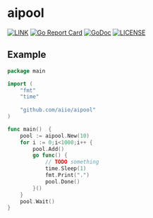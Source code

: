 # aipool

[![LINK](https://img.shields.io/badge/link-Github-%23FF4D5B.svg?style=flat-square)](https://github.com/aiio/aipool) 
[![Go Report Card](https://goreportcard.com/badge/github.com/aiio/aipool)](https://goreportcard.com/report/github.com/aiio/aipool)
[![GoDoc](https://godoc.org/github.com/aiio/aipool?status.svg)](https://godoc.org/github.com/aiio/aipool)
[![LICENSE](https://img.shields.io/badge/license-Anti%20996-blue.svg?style=flat-square)](https://github.com/996icu/996.ICU/blob/master/LICENSE)


## Example
```Go
package main

import (
	"fmt"
	"time"
  
	"github.com/aiio/aipool"
)

func main()  {
	pool := aipool.New(10)
	for i := 0;i<1000;i++ {
		pool.Add()
		go func() {
			// TODO something
			time.Sleep(1)
			fmt.Print(".")
			pool.Done()
		}()
	}
	pool.Wait()
}


```
